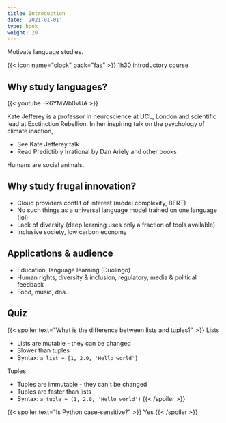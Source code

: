 ```yaml
---
title: Introduction
date: '2021-01-01'
type: book
weight: 20
---
```


Motivate language studies.

<!--more-->

{{< icon name="clock" pack="fas" >}} 1h30 introductory course

## Why study languages? 

{{< youtube -R6YMWb0vUA >}}

Kate Jefferey is a professor in neuroscience at UCL, London and scientific lead at Exctinction Rebellion. In her inspiring talk on the psychology of climate inaction, 
- See Kate Jefferey talk
- Read Predictibly Irrational by Dan Ariely and other books

Humans are social animals.

## Why study frugal innovation?

- Cloud providers conflit of interest (model complexity, BERT)
- No such things as a universal language model trained on one language (lol)
- Lack of diversity (deep learning uses only a fraction of tools available)
- Inclusive society, low carbon economy

## Applications & audience

- Education, language learning (Duolingo)
- Human rights, diversity & inclusion, regulatory, media & political feedback
- Food, music, dna…

## Quiz

{{< spoiler text="What is the difference between lists and tuples?" >}}
Lists

- Lists are mutable - they can be changed
- Slower than tuples
- Syntax: `a_list = [1, 2.0, 'Hello world']`

Tuples

- Tuples are immutable - they can't be changed
- Tuples are faster than lists
- Syntax: `a_tuple = (1, 2.0, 'Hello world')`
  {{< /spoiler >}}

{{< spoiler text="Is Python case-sensitive?" >}}
Yes
{{< /spoiler >}}
